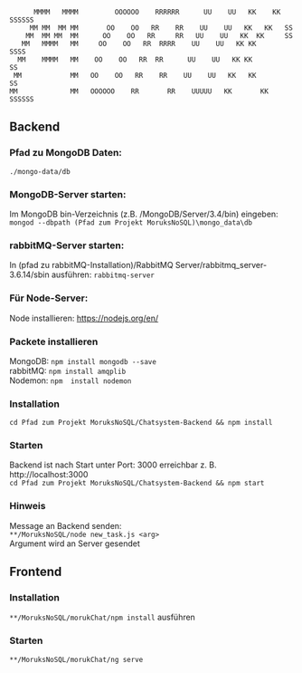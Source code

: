 ```
      MMMM   MMMM         OOOOOO    RRRRRR      UU    UU   KK    KK  SSSSSS
     MM MM  MM MM       OO    OO   RR    RR    UU    UU   KK   KK   SS
    MM  MM MM  MM      OO    OO   RR     RR   UU    UU   KK  KK     SS  
   MM   MMMM   MM     OO    OO   RR  RRRR    UU    UU   KK KK        SSSS
  MM    MMMM   MM    OO    OO   RR  RR      UU    UU   KK KK            SS
 MM            MM   OO    OO   RR    RR    UU    UU   KK   KK          SS
MM             MM   OOOOOO    RR       RR    UUUUU   KK       KK  SSSSSS 
```

## Backend

### Pfad zu MongoDB Daten:
```./mongo-data/db```

### MongoDB-Server starten:
Im MongoDB bin-Verzeichnis (z.B. /MongoDB/Server/3.4/bin) eingeben:<br>
```mongod --dbpath (Pfad zum Projekt MoruksNoSQL)\mongo_data\db```

### rabbitMQ-Server starten:
In (pfad zu rabbitMQ-Installation)/RabbitMQ Server/rabbitmq_server-3.6.14/sbin
ausführen: ```rabbitmq-server```

### Für Node-Server:<br>
Node installieren: https://nodejs.org/en/

### Packete installieren <br>
MongoDB: ```npm install mongodb --save```<br>
rabbitMQ: ```npm install amqplib```<br>
Nodemon: ```npm  install nodemon```<br>


### Installation

```cd Pfad zum Projekt MoruksNoSQL/Chatsystem-Backend && npm install ```

### Starten
Backend ist nach Start unter Port: 3000 erreichbar z. B. http://localhost:3000 <br>
```cd Pfad zum Projekt MoruksNoSQL/Chatsystem-Backend && npm start ```


### Hinweis
Message an Backend senden:<br>
```**/MoruksNoSQL/node new_task.js <arg> ```<br>
Argument wird an Server gesendet


## Frontend

### Installation
```**/MoruksNoSQL/morukChat/npm install``` ausführen

### Starten
```**/MoruksNoSQL/morukChat/ng serve```
